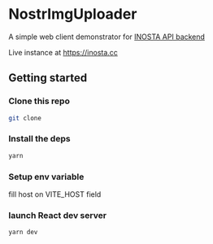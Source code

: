 # NostrImgUploader

A simple web client demonstrator for [INOSTA API backend](https://github.com/johnongit/INOSTA-Nostr-Img-Service)

Live instance at https://inosta.cc

## Getting started

### Clone this repo

```bash
git clone
```

### Install the deps 
```bash
yarn
```

### Setup env variable

fill host on VITE_HOST field

### launch React dev server
```bash
yarn dev
```
